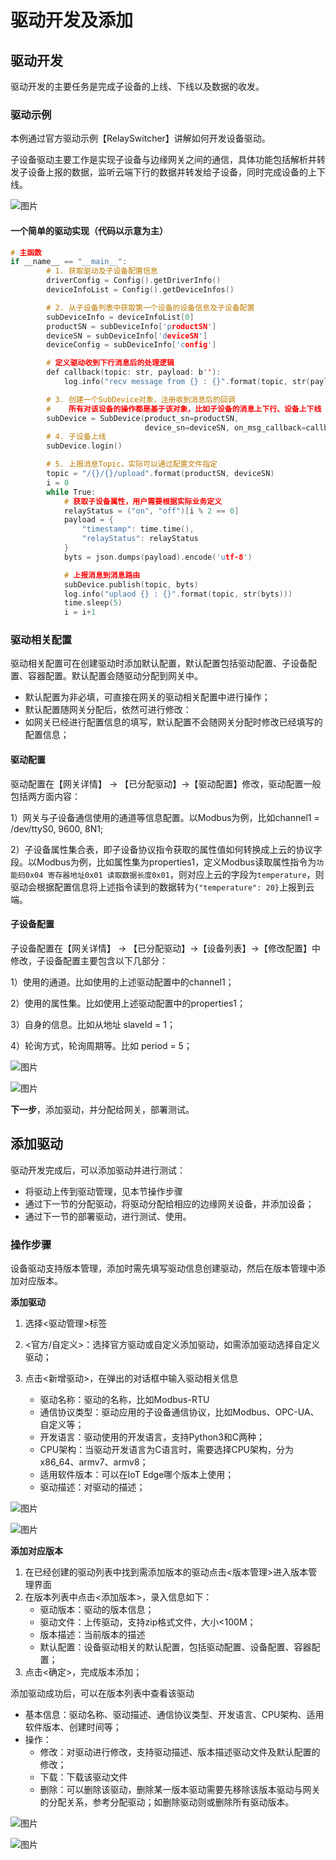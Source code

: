 # 驱动开发及添加

## 驱动开发

驱动开发的主要任务是完成子设备的上线、下线以及数据的收发。

### 驱动示例

本例通过官方驱动示例【RelaySwitcher】讲解如何开发设备驱动。

子设备驱动主要工作是实现子设备与边缘网关之间的通信，具体功能包括解析并转发子设备上报的数据，监听云端下行的数据并转发给子设备，同时完成设备的上下线。

![图片](../../../images/设备驱动开发及添加-1.png)

#### 一个简单的驱动实现（代码以示意为主）

```c
# 主函数
if __name__ == "__main__":
        # 1. 获取驱动及子设备配置信息
        driverConfig = Config().getDriverInfo()
        deviceInfoList = Config().getDeviceInfos()

        # 2. 从子设备列表中获取第一个设备的设备信息及子设备配置               
        subDeviceInfo = deviceInfoList[0]
        productSN = subDeviceInfo['productSN']
        deviceSN = subDeviceInfo['deviceSN']
        deviceConfig = subDeviceInfo['config']

        # 定义驱动收到下行消息后的处理逻辑
        def callback(topic: str, payload: b''):
            log.info("recv message from {} : {}".format(topic, str(payload)))

        # 3. 创建一个SubDevice对象，注册收到消息后的回调
        #    所有对该设备的操作都是基于该对象，比如子设备的消息上下行、设备上下线
        subDevice = SubDevice(product_sn=productSN,
                              device_sn=deviceSN, on_msg_callback=callback)
        # 4. 子设备上线
        subDevice.login()

        # 5. 上报消息Topic，实际可以通过配置文件指定
        topic = "/{}/{}/upload".format(productSN, deviceSN)
        i = 0
        while True:
            # 获取子设备属性，用户需要根据实际业务定义
            relayStatus = ("on", "off")[i % 2 == 0]
            payload = {
                "timestamp": time.time(),
                "relayStatus": relayStatus
            }
            byts = json.dumps(payload).encode('utf-8')

            # 上报消息到消息路由
            subDevice.publish(topic, byts)
            log.info("uplaod {} : {}".format(topic, str(byts)))
            time.sleep(5)
            i = i+1
```

### 驱动相关配置

驱动相关配置可在创建驱动时添加默认配置，默认配置包括驱动配置、子设备配置、容器配置。默认配置会随驱动分配到网关中。

* 默认配置为非必填，可直接在网关的驱动相关配置中进行操作；
* 默认配置随网关分配后，依然可进行修改：
* 如网关已经进行配置信息的填写，默认配置不会随网关分配时修改已经填写的配置信息；

#### 驱动配置

驱动配置在【网关详情】 -> 【已分配驱动】->【驱动配置】修改，驱动配置一般包括两方面内容：

1）网关与子设备通信使用的通道等信息配置。以Modbus为例，比如channel1 = /dev/ttyS0, 9600, 8N1;

2）子设备属性集合表，即子设备协议指令获取的属性值如何转换成上云的协议字段。以Modbus为例，比如属性集为properties1，定义Modbus读取属性指令为`功能码0x04 寄存器地址0x01 读取数据长度0x01`，则对应上云的字段为`temperature`，则驱动会根据配置信息将上述指令读到的数据转为`{"temperature": 20}`上报到云端。

#### 子设备配置

子设备配置在【网关详情】 -> 【已分配驱动】->【设备列表】->【修改配置】中修改，子设备配置主要包含以下几部分：

1）使用的通道。比如使用的上述驱动配置中的channel1；

2）使用的属性集。比如使用上述驱动配置中的properties1；

3）自身的信息。比如从地址 slaveId = 1；

4）轮询方式，轮询周期等。比如 period = 5；

![图片](../../../images/设备驱动开发及添加-2.png)

![图片](../../../images/设备驱动开发及添加-3.png)

**下一步**，添加驱动，并分配给网关，部署测试。

## 添加驱动

驱动开发完成后，可以添加驱动并进行测试：

- 将驱动上传到驱动管理，见本节操作步骤
- 通过下一节的分配驱动，将驱动分配给相应的边缘网关设备，并添加设备；
- 通过下一节的部署驱动，进行测试、使用。

### 操作步骤

设备驱动支持版本管理，添加时需先填写驱动信息创建驱动，然后在版本管理中添加对应版本。

**添加驱动**

1. 选择<驱动管理>标签

2. <官方/自定义>：选择官方驱动或自定义添加驱动，如需添加驱动选择自定义驱动；

3. 点击<新增驱动>，在弹出的对话框中输入驱动相关信息

   - 驱动名称：驱动的名称，比如Modbus-RTU
   - 通信协议类型：驱动应用的子设备通信协议，比如Modbus、OPC-UA、自定义等；
   - 开发语言：驱动使用的开发语言，支持Python3和C两种；
   - CPU架构：当驱动开发语言为C语言时，需要选择CPU架构，分为x86_64、armv7、armv8；
   - 适用软件版本：可以在IoT Edge哪个版本上使用；
   - 驱动描述：对驱动的描述；

![图片](../../../images/设备驱动开发及添加-4.png)

![图片](../../../images/设备驱动开发及添加-5.png)

**添加对应版本**

1. 在已经创建的驱动列表中找到需添加版本的驱动点击<版本管理>进入版本管理界面
2. 在版本列表中点击<添加版本>，录入信息如下：
   - 驱动版本：驱动的版本信息；
   - 驱动文件：上传驱动，支持zip格式文件，大小<100M；
   - 版本描述：当前版本的描述
   - 默认配置：设备驱动相关的默认配置，包括驱动配置、设备配置、容器配置；
3. 点击<确定>，完成版本添加；

添加驱动成功后，可以在版本列表中查看该驱动

- 基本信息：驱动名称、驱动描述、通信协议类型、开发语言、CPU架构、适用软件版本、创建时间等；
- 操作：
  - 修改：对驱动进行修改，支持驱动描述、版本描述驱动文件及默认配置的修改；
  - 下载：下载该驱动文件
  - 删除：可以删除该驱动，删除某一版本驱动需要先移除该版本驱动与网关的分配关系，参考分配驱动；如删除驱动则或删除所有驱动版本。

![图片](../../../images/设备驱动开发及添加-6.png)

![图片](../../../images/设备驱动开发及添加-7.png)
